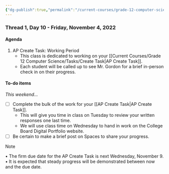 ```yaml
---
{"dg-publish":true,"permalink":"/current-courses/grade-12-computer-science/thread-1/day-10/","dgHomeLink":false}
---
```


### Thread 1, Day 10 - Friday, November 4, 2022
#### Agenda
1. AP Create Task: Working Period
	- This class is dedicated to working on your [[Current Courses/Grade 12 Computer Science/Tasks/Create Task|AP Create Task]].
	- Each student will be called up to see Mr. Gordon for a brief in-person check in on their progress.

#### To-do items
*This weekend...*
- [ ] Complete the bulk of the work for your [[AP Create Task|AP Create Task]].
	- This will give you time in class on Tuesday to review your written responses one last time.
	- We will use class time on Wednesday to hand in work on the College Board Digital Portfolio website.
- [ ] Be certain to make a brief post on Spaces to share your progress.
	      
> [!NOTE]
> • The firm due date for the AP Create Task is next Wednesday, November 9.
> • It is expected that steady progress will be demonstrated between now and the due date.

